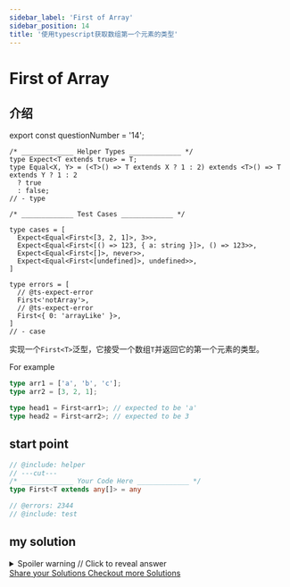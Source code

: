 ```yaml
---
sidebar_label: 'First of Array'
sidebar_position: 14
title: '使用typescript获取数组第一个元素的类型'
---
```


# First of Array

## 介绍

export const questionNumber = '14';

```twoslash include helper
/* _____________ Helper Types _____________ */
type Expect<T extends true> = T;
type Equal<X, Y> = (<T>() => T extends X ? 1 : 2) extends <T>() => T extends Y ? 1 : 2
  ? true
  : false;
// - type
```

```twoslash include test
/* _____________ Test Cases _____________ */

type cases = [
  Expect<Equal<First<[3, 2, 1]>, 3>>,
  Expect<Equal<First<[() => 123, { a: string }]>, () => 123>>,
  Expect<Equal<First<[]>, never>>,
  Expect<Equal<First<[undefined]>, undefined>>,
]

type errors = [
  // @ts-expect-error
  First<'notArray'>,
  // @ts-expect-error
  First<{ 0: 'arrayLike' }>,
]
// - case
```

<!-- ```twoslash include solution
//实现2
type First<T extends any[]> = T['length'] extends 0 ? never : T[0]
``` -->

实现一个`First<T>`泛型，它接受一个数组`T`并返回它的第一个元素的类型。

For example

```ts
type arr1 = ['a', 'b', 'c'];
type arr2 = [3, 2, 1];

type head1 = First<arr1>; // expected to be 'a'
type head2 = First<arr2>; // expected to be 3
```

## start point

```ts twoslash
// @include: helper
// ---cut---
/* _____________ Your Code Here _____________ */
type First<T extends any[]> = any

// @errors: 2344
// @include: test
```

## my solution

<details>

<summary>Spoiler warning // Click to reveal answer</summary>

```ts twoslash
// @include: helper

// @include: test

/* _____________ Answer Here _____________ */
/// ---cut---

type First<T extends any[]> = T extends [] ? never : T[0];
```

```ts twoslash
//实现2
type First<T extends any[]> = T['length'] extends 0 ? never : T[0]
```

```ts twoslash
// 实现3
type First<T extends any[]> = T[number] extends never ? never : T[0]
```

```ts twoslash
// 实现4
type First<T extends any[]> = T extends [infer F, ...infer Rest] ? F : never

```

</details>

<span className="badge-links">
  <a
    className="share"
    target="\_blank"
    href={`https://tsch.js.org/${questionNumber}/answer`}
  >
    Share your Solutions
  </a>
  <a
    className="solution"
    target="\_blank"
    href={`https://tsch.js.org/${questionNumber}/solutions`}
  >
    Checkout more Solutions
  </a>
</span>

